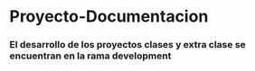# Proyecto-Documentacion

### El desarrollo de los proyectos clases y extra clase se encuentran en la rama development
